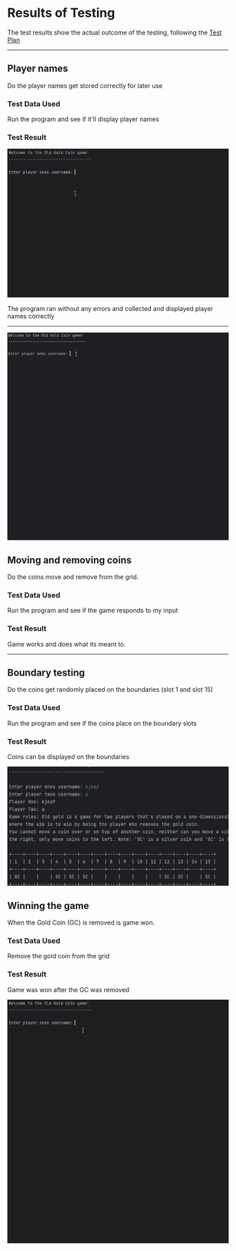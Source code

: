 # Results of Testing

The test results show the actual outcome of the testing, following the [Test Plan](test-plan.md)

---

## Player names 

Do the player names get stored correctly for later use

### Test Data Used

Run the program and see if it'll display player names

### Test Result

![playerName.gif](screenshots/playerName.gif)

The program ran without any errors and collected and displayed player names correctly 

---
![move+removeCoins.gif](screenshots/move+removeCoins.gif)
## Moving and removing coins

Do the coins move and remove from the grid. 

### Test Data Used

Run the program and see if the game responds to my input 

### Test Result
Game works and does what its meant to. 

---

## Boundary testing 

Do the coins get randomly placed on the boundaries (slot 1 and slot 15)

### Test Data Used

Run the program and see if the coins place on the boundary slots 

### Test Result
Coins can be displayed on the boundaries 

![boundaryTest.gif](screenshots/boundaryTest.gif)

## Winning the game 

When the Gold Coin (GC) is removed is game won. 

### Test Data Used

Remove the gold coin from the grid 

### Test Result
Game was won after the GC was removed 

![winningGame.gif](screenshots/winningGame.gif)





